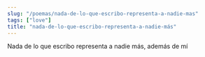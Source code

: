 ```yaml
---
slug: "/poemas/nada-de-lo-que-escribo-representa-a-nadie-mas"
tags: ["love"]
title: "nada-de-lo-que-escribo-representa-a-nadie-más"
---
```

Nada de lo que escribo representa a nadie más, además de mí